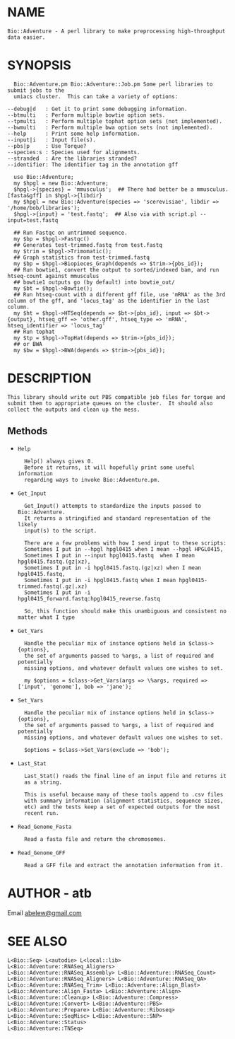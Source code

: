 # NAME

    Bio::Adventure - A perl library to make preprocessing high-throughput data easier.

# SYNOPSIS

      Bio::Adventure.pm Bio::Adventure::Job.pm Some perl libraries to submit jobs to the
      umiacs cluster.  This can take a variety of options:

    --debug|d   : Get it to print some debugging information.
    --btmulti   : Perform multiple bowtie option sets.
    --tpmulti   : Perform multiple tophat option sets (not implemented).
    --bwmulti   : Perform multiple bwa option sets (not implemented).
    --help      : Print some help information.
    --input|i   : Input file(s).
    --pbs|p     : Use Torque?
    --species:s : Species used for alignments.
    --stranded  : Are the libraries stranded?
    --identifier: The identifier tag in the annotation gff

      use Bio::Adventure;
      my $hpgl = new Bio::Adventure;
      $hpgl->{species} = 'mmusculus';  ## There had better be a mmusculus.[fasta&gff] in $hpgl->{libdir}
      my $hpgl = new Bio::Adventure(species => 'scerevisiae', libdir => '/home/bob/libraries');
      $hpgl->{input} = 'test.fastq';  ## Also via with script.pl --input=test.fastq

      ## Run Fastqc on untrimmed sequence.
      my $bp = $hpgl->Fastqc()
      ## Generates test-trimmed.fastq from test.fastq
      my $trim = $hpgl->Trimomatic();
      ## Graph statistics from test-trimmed.fastq
      my $bp = $hpgl->Biopieces_Graph(depends => $trim->{pbs_id});
      ## Run bowtie1, convert the output to sorted/indexed bam, and run htseq-count against mmusculus
      ## bowtie1 outputs go (by default) into bowtie_out/
      my $bt = $hpgl->Bowtie();
      ## Run htseq-count with a different gff file, use 'mRNA' as the 3rd column of the gff, and 'locus_tag' as the identifier in the last column.
      my $ht = $hpgl->HTSeq(depends => $bt->{pbs_id}, input => $bt->{output}, htseq_gff => 'other.gff', htseq_type => 'mRNA', htseq_identifier => 'locus_tag'
      ## Run tophat
      my $tp = $hpgl->TopHat(depends => $trim->{pbs_id});
      ## or BWA
      my $bw = $hpgl->BWA(depends => $trim->{pbs_id});

# DESCRIPTION

    This library should write out PBS compatible job files for torque and
    submit them to appropriate queues on the cluster.  It should also
    collect the outputs and clean up the mess.

## Methods

- `Help`

        Help() always gives 0.
        Before it returns, it will hopefully print some useful information
        regarding ways to invoke Bio::Adventure.pm.

- `Get_Input`

        Get_Input() attempts to standardize the inputs passed to Bio::Adventure.
        It returns a stringified and standard representation of the likely
        input(s) to the script.

        There are a few problems with how I send input to these scripts:
        Sometimes I put in --hpgl hpgl0415 when I mean --hpgl HPGL0415,
        Sometimes I put in --input hpgl0415.fastq  when I mean hpgl0415.fastq.(gz|xz),
        Sometimes I put in -i hpgl0415.fastq.(gz|xz) when I mean hpgl0415.fastq,
        Sometimes I put in -i hpgl0415.fastq when I mean hpgl0415-trimmed.fastq(.gz|.xz)
        Sometimes I put in -i hpgl0415_forward.fastq:hpgl0415_reverse.fastq

        So, this function should make this unambiguous and consistent no matter what I type

- `Get_Vars`

        Handle the peculiar mix of instance options held in $class->{options},
        the set of arguments passed to %args, a list of required and potentially
        missing options, and whatever default values one wishes to set.

        my $options = $class->Get_Vars(args => \%args, required => ['input', 'genome'], bob => 'jane');

- `Set_Vars`

        Handle the peculiar mix of instance options held in $class->{options},
        the set of arguments passed to %args, a list of required and potentially
        missing options, and whatever default values one wishes to set.

        $options = $class->Set_Vars(exclude => 'bob');

- `Last_Stat`

        Last_Stat() reads the final line of an input file and returns it
        as a string.

        This is useful because many of these tools append to .csv files
        with summary information (alignment statistics, sequence sizes,
        etc) and the tests keep a set of expected outputs for the most
        recent run.

- `Read_Genome_Fasta`

        Read a fasta file and return the chromosomes.

- `Read_Genome_GFF`

        Read a GFF file and extract the annotation information from it.

# AUTHOR - atb

Email abelew@gmail.com

# SEE ALSO

    L<Bio::Seq> L<autodie> L<local::lib> L<Bio::Adventure::RNASeq_Aligners>
    L<Bio::Adventure::RNASeq_Assembly> L<Bio::Adventure::RNASeq_Count> L<Bio::Adventure::RNASeq_Aligners> L<Bio::Adventure::RNASeq_QA>
    L<Bio::Adventure::RNASeq_Trim> L<Bio::Adventure::Align_Blast> L<Bio::Adventure::Align_Fasta> L<Bio::Adventure::Align>
    L<Bio::Adventure::Cleanup> L<Bio::Adventure::Compress> L<Bio::Adventure::Convert> L<Bio::Adventure::PBS>
    L<Bio::Adventure::Prepare> L<Bio::Adventure::Riboseq> L<Bio::Adventure::SeqMisc> L<Bio::Adventure::SNP> L<Bio::Adventure::Status>
    L<Bio::Adventure::TNSeq>
